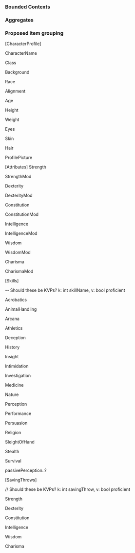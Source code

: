 ### Bounded Contexts

### Aggregates

### Proposed item grouping
[CharacterProfile]

CharacterName

Class

Background

Race

Alignment

Age

Height

Weight

Eyes

Skin

Hair

ProfilePicture


[Attributes]
Strength

StrengthMod

Dexterity

DexterityMod

Constitution

ConstitutionMod

Intelligence

IntelligenceMod

Wisdom

WisdomMod

Charisma

CharismaMod


[Skills]

-- Should these be KVPs? k: int skillName, v: bool proficient

Acrobatics

AnimalHandling

Arcana

Athletics

Deception

History

Insight

Intimidation

Investigation

Medicine

Nature

Perception

Performance

Persuasion

Religion

SleightOfHand

Stealth

Survival

passivePerception..? 


[SavingThrows]

// Should these be KVPs? k: int savingThrow, v: bool proficient

Strength

Dexterity

Constitution

Intelligence

Wisdom

Charisma

